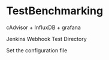 # TestBenchmarking

cAdvisor + InfluxDB + grafana

Jenkins Webhook Test Directory

Set the configuration file
